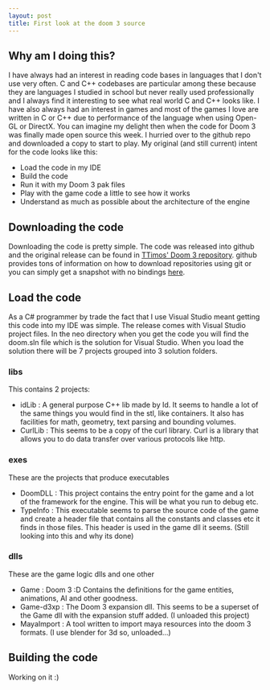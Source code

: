 ```yaml
---
layout: post
title: First look at the doom 3 source
---
```




## Why am I doing this?

I have always had an interest in reading code bases in languages that I don't use very often. C and C++ codebases are particular among these because they are languages I studied in school but never really used professionally and I always find it interesting to see what real world C and C++ looks like. I have also always had an interest in games and most of the games I love are written in C or C++ due to performance of the language when using Open-GL or DirectX.
You can imagine my delight then when the code for Doom 3 was finally made open source this week. I hurried over to the github repo and downloaded a copy to start to play. My original (and still current) intent for the code looks like this:

- Load the code in my IDE
- Build the code
- Run it with my Doom 3 pak files 
- Play with the game code a little to see how it works
- Understand as much as possible about the architecture of the engine


## Downloading the code

Downloading the code is pretty simple. The code was released into github and the original release can be found in [TTimos' Doom 3 repository](https://github.com/TTimo/doom3.gpl "Doom 3 repository"). github provides tons of information on how to download repositories using git or you can simply get a snapshot with no bindings [here](https://github.com/TTimo/doom3.gpl/zipball/master "TTimos doom 3 master zip download").

## Load the code

As a C# programmer by trade the fact that I use Visual Studio meant getting this code into my IDE was simple. The release comes with Visual Studio project files. In the neo directory when you get the code you will find the doom.sln file which is the solution for Visual Studio. When you load the solution there will be 7 projects grouped into 3 solution folders.

### libs
This contains 2 projects:

- idLib : A general purpose C++ lib made by Id. It seems to handle a lot of the same things you would find in the stl, like containers. It also has facilities for math, geometry, text parsing and bounding volumes.
- CurlLib : This seems to be a copy of the curl library. Curl is a library that allows you to do data transfer over various protocols like http.

### exes
These are the projects that produce executables

- DoomDLL : This project contains the entry point for the game and a lot of the framework for the engine. This will be what you run to debug etc.
- TypeInfo : This executable seems to parse the source code of the game and create a header file that contains all the constants and classes etc it finds in those files. This header is used in the game dll it seems. (Still looking into this and why its done)

### dlls
These are the game logic dlls and one other

- Game : Doom 3 :D Contains the definitions for the game entities, animations, AI and other goodness.
- Game-d3xp : The Doom 3 expansion dll. This seems to be a superset of the Game dll with the expansion stuff added. (I unloaded this project)
- MayaImport : A tool written to import maya resources into the doom 3 formats. (I use blender for 3d so, unloaded...)

## Building the code

Working on it :)